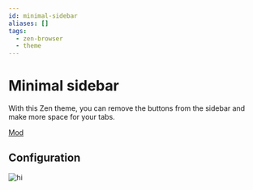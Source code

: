 ```yaml
---
id: minimal-sidebar
aliases: []
tags:
  - zen-browser
  - theme
---
```


# Minimal sidebar

With this Zen theme, you can remove the buttons from the sidebar and make more space for your tabs.

[Mod](https://zen-browser.app/mods/ab9b529c-63d6-48c0-a59a-4a407c5c3129)

## Configuration

![hi](minimal-sidebar-config.png)
